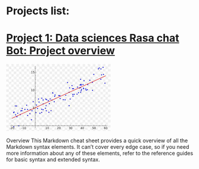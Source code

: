 # Projects list:

# [Project 1: Data sciences Rasa chat Bot: Project overview](https://github.com/Jopapy19/rasa_vaderbot)

![](images/index.jpg)


Overview
This Markdown cheat sheet provides a quick overview of all the Markdown syntax elements. It can’t cover every edge case, so if you need more information about any of these elements, refer to the reference guides for basic syntax and extended syntax.
